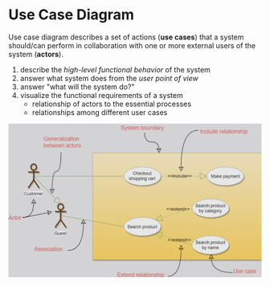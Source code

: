 # Use Case Diagram

Use case diagram describes a set of actions (**use cases**) that a system should/can perform in collaboration with one or more external users of the system (**actors**).

1. describe the *high-level functional behavior* of the system
2. answer what system does from the *user point of view*
3. answer "what will the system do?"
4. visualize the functional requirements of a system
    + relationship of actors to the essential processes
    + relationships among different user cases

![Use case diagram for online shopping system](../res/use-case-diagram-sample.png)

